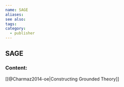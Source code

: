 ```yaml
---
name: SAGE
aliases:
see also:
tags:
category:
  - publisher
---
```


## SAGE

### Content:
[[@Charmaz2014-oe|Constructing Grounded Theory]]
